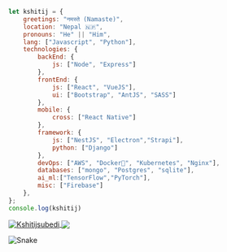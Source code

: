 ```javascript
let kshitij = {
    greetings: "नमस्ते (Namaste)",
    location: "Nepal 🇳🇵",
    pronouns: "He" || "Him",
    lang: ["Javascript", "Python"],
    technologies: {
        backEnd: {
            js: ["Node", "Express"]
        },
        frontEnd: {
            js: ["React", "VueJS"],
            ui: ["Bootstrap", "AntJS", "SASS"] 
        },
        mobile: {
            cross: ["React Native"]
        },
        framework: {
            js: ["NestJS", "Electron","Strapi"],
            python: ["Django"]
        },
        devOps: ["AWS", "Docker🐳", "Kubernetes", "Nginx"],
        databases: ["mongo", "Postgres", "sqlite"],
        ai_ml:["TensorFlow","PyTorch"],
        misc: ["Firebase"]
    },
};
console.log(kshitij)
```
<a href="https://github.com/kshitijsubedi">
  <img align="center" src="https://github-readme-stats.vercel.app/api?username=kshitijsubedi&show_icons=true&theme=dark&count_private=true&hide_border=true" alt="Kshitijsubedi" />
</a>
<a href="https://github.com/kshitijsubedi">
  <img align="center" src="https://readme-jokes.vercel.app/api?hideBorder" />
</a>

![Snake](https://github.com/kshitijsubedi/kshitijsubedi/blob/output/assets/github-contribution-grid-snake.svg)

